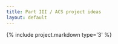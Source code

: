 ```yaml
---
title: Part III / ACS project ideas
layout: default
---
```


{% include project.markdown type='3' %}
